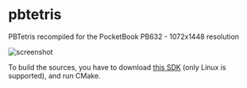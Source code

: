 # pbtetris
PBTetris recompiled for the PocketBook PB632 - 1072x1448 resolution

![screenshot](https://user-images.githubusercontent.com/55288842/89031559-650b6c00-d33b-11ea-9c08-ed39402d1ee9.png)

To build the sources, you have to download [this SDK]([https://github.com/pocketbook-free/sdkrelease_1_1a](https://github.com/pocketbook/SDK_6.3.0/tree/6.5)https://github.com/pocketbook/SDK_6.3.0/tree/6.5) (only Linux is supported), and run CMake.
